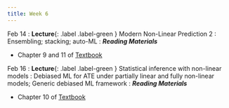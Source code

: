 ```yaml
---
title: Week 6
---
```


Feb 14
: **Lecture**{: .label .label-green } Modern Non-Linear Prediction 2
: Ensembling; stacking; auto-ML
: ***Reading Materials***
- Chapter 9 and 11 of [Textbook](https://canvas.stanford.edu/courses/168439/files/folder/Readings)



Feb 16
: **Lecture**{: .label .label-green } Statistical inference with non-linear models
: Debiased ML for ATE under partially linear and fully non-linear models; Generic debiased ML framework
: ***Reading Materials***
- Chapter 10 of [Textbook](https://canvas.stanford.edu/courses/168439/files/folder/Readings)
